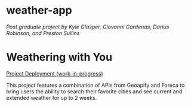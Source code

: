 # weather-app
*Post graduate project by Kyle Glasper, Giovanni Cardenas, Darius Robinson, and Preston Sullins*

# Weathering with You

[Project Deployment (work-in-progress)](https://weather-app-9f47.vercel.app/)

This project features a combination of APIs from Geoapify and Foreca to bring users the ability to search their favorite cities and see current and extended weather for up to 2 weeks.

